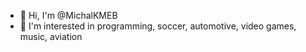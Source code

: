 - 👋 Hi, I'm @MichalKMEB
- 👀 I'm interested in programming, soccer, automotive, video games, music, aviation


<!---
MichalKMEB/MichalKMEB is a ✨ special ✨ repository because its `README.md` (this file) appears on your GitHub profile.
You can click the Preview link to take a look at your changes.
--->
